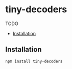 # tiny-decoders

TODO

<!-- prettier-ignore-start -->
<!-- START doctoc generated TOC please keep comment here to allow auto update -->
<!-- DON'T EDIT THIS SECTION, INSTEAD RE-RUN doctoc TO UPDATE -->

- [Installation](#installation)

<!-- END doctoc generated TOC please keep comment here to allow auto update -->
<!-- prettier-ignore-end -->

## Installation

```
npm install tiny-decoders
```
